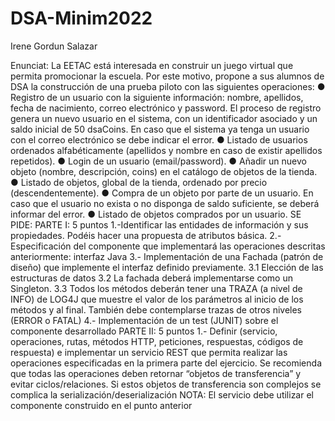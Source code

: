 # DSA-Minim2022
Irene Gordun Salazar

Enunciat:
La EETAC está interesada en construir un juego virtual que permita
promocionar la escuela. Por este motivo, propone a sus alumnos de DSA la
construcción de una prueba piloto con las siguientes operaciones:
● Registro de un usuario con la siguiente información: nombre,
apellidos, fecha de nacimiento, correo electrónico y password.
El proceso de registro genera un nuevo usuario en el sistema,
con un identificador asociado y un saldo inicial de 50
dsaCoins. En caso que el sistema ya tenga un usuario con el
correo electrónico se debe indicar el error.
● Listado de usuarios ordenados alfabéticamente (apellidos y
nombre en caso de existir apellidos repetidos).
● Login de un usuario (email/password).
● Añadir un nuevo objeto (nombre, descripción, coins) en el
catálogo de objetos de la tienda.
● Listado de objetos, global de la tienda, ordenado por precio
(descendentemente).
● Compra de un objeto por parte de un usuario. En caso que el
usuario no exista o no disponga de saldo suficiente, se deberá
informar del error.
● Listado de objetos comprados por un usuario.
SE PIDE:
PARTE I: 5 puntos
1.-Identificar las entidades de información y sus propiedades. Podéis hacer una
propuesta de atributos básica.
2.- Especificación del componente que implementará las operaciones descritas
anteriormente: interfaz Java
3.- Implementación de una Fachada (patrón de diseño) que implemente el
interfaz definido previamente.
3.1 Elección de las estructuras de datos
3.2 La fachada deberá implementarse como un Singleton.
3.3 Todos los métodos deberán tener una TRAZA (a nivel de INFO) de
LOG4J que muestre el valor de los parámetros al inicio de los métodos y
al final. También debe contemplarse trazas de otros niveles (ERROR o
FATAL)
4.- Implementación de un test (JUNIT) sobre el componente desarrollado
PARTE II: 5 puntos
1.- Definir (servicio, operaciones, rutas, métodos HTTP, peticiones, respuestas,
códigos de respuesta) e implementar un servicio REST que permita realizar las
operaciones especificadas en la primera parte del ejercicio. Se recomienda que
todas las operaciones deben retornar “objetos de transferencia” y evitar
ciclos/relaciones. Si estos objetos de transferencia son complejos se complica
la serialización/deserialización
NOTA: El servicio debe utilizar el componente construido en el punto anterior
